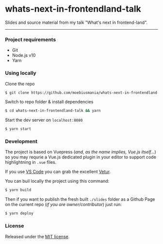 # whats-next-in-frontendland-talk
Slides and source material from my talk "What's next in frontend-land".

---

### Project requirements
* Git
* Node.js v10
* Yarn

### Using locally
Clone the repo
```bash
$ git clone https://github.com/moebiusmania/whats-next-in-frontendland-talk
```

Switch to repo folder & install dependencies
```bash
$ cd whats-next-in-frontendland-talk && yarn
```

Start the dev server on `localhost:8080`
```bash
$ yarn start
```

### Development
The project is based on Vuepress (*and, as the name implies, Vue.js itself...*) so you may requrie a Vue.js dedicated plugin in your editor to support code highlightning in `.vue` files.

If you use [VS Code](https://code.visualstudio.com/) you can grab the excellent [Vetur](https://marketplace.visualstudio.com/items?itemName=octref.vetur).

You can buil locally the project using this command: 
```bash
$ yarn build
```

Then if you want to publish the fresh built `./slides` folder as a Github Page on the current repo (*if you are owner/contributor*) just run:
```bash
$ yarn deploy
```

### License
Released under the [MIT license](LICENSE).
